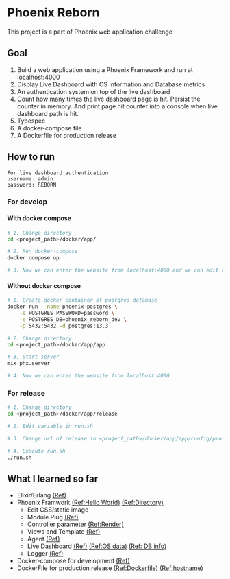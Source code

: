 # Phoenix Reborn

This project is a part of Phoenix web application challenge

## Goal

1. Build a web application using a Phoenix Framework and run at localhost:4000
2. Display Live Dashboard with  OS information and Database metrics
3. An authentication system on top of the live dashboard
4. Count how many times the live dashboard page is hit. Persist the counter in memory. And print page hit counter into a console when live dashboard path is hit.
5. Typespec
6. A docker-compose file
7. A Dockerfile for production release

## How to run

``` text
For live dashboard authentication
username: admin
password: REBORN
```

### For develop

#### With docker compose

``` bash
# 1. Change directory
cd <project_path>/docker/app/

# 2. Run docker-compose
docker compose up

# 3. Now we can enter the website from localhost:4000 and we can edit the code without create new container
```

#### Without docker compose

``` bash
# 1. Create docker container of postgres database
docker run --name phoenix-postgres \
    -e POSTGRES_PASSWORD=password \
    -e POSTGRES_DB=phoenix_reborn_dev \
    -p 5432:5432 -d postgres:13.3

# 2. Change directory
cd <project_path>/docker/app/app

# 3. Start server
mix phx.server

# 4. Now we can enter the website from localhost:4000
```

### For release

``` bash
# 1. Change directory
cd <project_path>/docker/app/release

# 2. Edit variable in run.sh

# 3. Change url of release in <project_path>/docker/app/app/config/prod.exs

# 4. Execute run.sh
./run.sh
```

## What I learned so far

- Elixir/Erlang [(Ref)](https://elixir-lang.org/getting-started/introduction.html)
- Phoenix Framwork [(Ref:Hello World)](https://hexdocs.pm/phoenix/up_and_running.html) [(Ref:Directory)](https://hexdocs.pm/phoenix/directory_structure.html)
  - Edit CSS/static image
  - Module Plug [(Ref)](https://hexdocs.pm/phoenix/plug.html#module-plugs)
  - Controller parameter [(Ref:Render)](https://hexdocs.pm/phoenix/controllers.html#rendering)
  - Views and Template [(Ref)](https://hexdocs.pm/phoenix/views.html)
  - Agent [(Ref)](https://hexdocs.pm/elixir/1.12/Agent.html)
  - Live Dashboard [(Ref)](https://hexdocs.pm/phoenix_live_dashboard/Phoenix.LiveDashboard.html) [(Ref:OS data)](https://hexdocs.pm/phoenix_live_dashboard/os_mon.html) [(Ref: DB info)](https://hexdocs.pm/phoenix_live_dashboard/ecto_stats.html#content)
  - Logger [(Ref)](https://hexdocs.pm/logger/Logger.html)
- Docker-compose for development [(Ref)](https://dev.to/hlappa/development-environment-for-elixir-phoenix-with-docker-and-docker-compose-2g17
)
- DockerFile for production release [(Ref:Dockerfile)](https://hexdocs.pm/phoenix/deployment.html#handling-of-your-application-secrets) [(Ref:hostname)](https://hexdocs.pm/phoenix/heroku.html#making-our-project-ready-for-heroku)